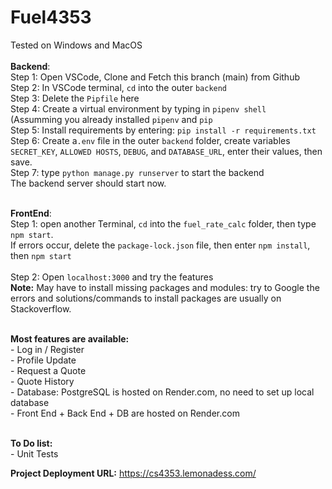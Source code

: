 # Fuel4353
Tested on Windows and MacOS<br><br>
**Backend**:<br>
Step 1: Open VSCode, Clone and Fetch this branch (main) from Github<br>
Step 2: In VSCode terminal, ```cd``` into the outer ```backend``` <br>
Step 3: Delete the ```Pipfile``` here<br>
Step 4: Create a virtual environment by typing in ```pipenv shell```<br>
(Assumming you already installed ```pipenv``` and ```pip```<br>
Step 5: Install requirements by entering: ```pip install -r requirements.txt```<br>
Step 6: Create a```.env``` file in the outer ```backend``` folder, create variables ```SECRET_KEY```, ```ALLOWED HOSTS```, ```DEBUG```, and ```DATABASE_URL```, enter their values, then save.<br>
Step 7: type ```python manage.py runserver``` to start the backend<br>
The backend server should start now.<br><br>

**FrontEnd**:<br>
Step 1: open another Terminal, ```cd``` into the ```fuel_rate_calc``` folder, then type ```npm start```.<br>
If errors occur, delete the ```package-lock.json``` file, then enter ```npm install```, then ```npm start```<br><br>
Step 2: Open ```localhost:3000``` and try the features<br>
**Note:** May have to install missing packages and modules: try to Google the errors and solutions/commands to install packages are usually on Stackoverflow.
<br><br>

**Most features are available:**<br>
    - Log in / Register <br>
    - Profile Update <br>
    - Request a Quote <br>
    - Quote History <br>
    - Database: PostgreSQL is hosted on Render.com, no need to set up local database<br>
    - Front End + Back End + DB are hosted on Render.com<br><br>

**To Do list:**<br>
    - Unit Tests<br>

**Project Deployment URL:** https://cs4353.lemonadess.com/
